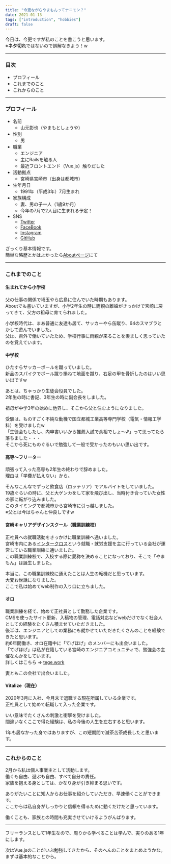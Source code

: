 ```yaml
---
title: "今更ながらやまもんってナニモン？"
date: 2021-01-13
tags: ["introduction", "hobbies"]
draft: false
---
```


今日は、今更ですが私のことを書こうと思います。  
※**ネタ切れ**ではないので誤解なきよう！w  

---

### 目次

- プロフィール
- これまでのこと
- これからのこと

---

### プロフィール

- 名前
  - 山元彰也（やまもとしょうや）
- 性別
  - 男
- 職業
  - エンジニア
  - 主にRailsを触る人
  - 最近フロントエンド（Vue.js）触りだした
- 活動拠点
  - 宮崎県宮崎市（出身は都城市）
- 生年月日
  - 1991年（平成3年）7月生まれ
- 家族構成
  - 妻、男の子一人（1歳9か月）
  - 今年の7月で2人目に生まれる予定！
- SNS
  - [Twitter](https://twitter.com/yamamon_zawawa/)
  - [FaceBook](https://www.facebook.com/ShoyaYamamoto3215/)
  - [Instagram](https://www.instagram.com/yamamoto_shoya/)
  - [GitHub](https://github.com/S-Yamamoto3215/)

ざっくり基本情報です。  
簡単な略歴とかはよかったら[Aboutページ](/about/)にて


---

### これまでのこと

#### 生まれてから小学校

父の仕事の関係で埼玉やら広島に住んでいた時期もあります。  
Aboutでも書いていますが、小学2年生の時に両親の離婚がきっかけで宮崎に戻ってきて、父方の祖母に育てられました。  

小学校時代は、まあ普通に友達も居て、サッカーやら缶蹴り、64のスマブラとかして遊んでいました。  
父は、県外で働いていたため、学校行事に両親が来ることを羨ましく思っていたのを覚えています。

#### 中学校

ひたすらサッカーボールを蹴っていました。  
新品のスパイクでボール蹴り損ねて地面を蹴り、右足の甲を骨折したのはいい思い出ですw  

あとは、ちゃっかり生徒会役員でした。  
2年生の時に書記、3年生の時に副会長をしました。  

祖母が中学3年の始めに他界し、そこから父と住むようになりました。  

受験は、ものすごく不純な動機で国立都城工業高等専門学校（電気・情報工学科）を受けましたw  
「生徒会もしたし、内申書いいから推薦入試で余裕でしょ〜♪」って思ってたら落ちました・・・  
そこから死にものぐるいで勉強して一般で受かったのもいい思い出です。  

#### 高専〜フリーター

頑張って入った高専も2年生の終わりで辞めました。  
理由は「学費が払えない」から。  

そんなこんなでずっと飲食店（ロッテリア）でアルバイトをしていました。  
19歳ぐらいの時に、父と大ゲンカをして家を飛び出し、当時付き合っていた女性の家に転がり込みました。  
このタイミングで都城市から宮崎市に引っ越しました。  
※父とは今はちゃんと仲良しですw  

#### 宮崎キャリアデザインスクール（職業訓練校）

正社員への就職活動をきっかけに職業訓練へ通いました。  
宮崎市内にある[インタークロス](https://www.inter-cross.com/)という就職・就労支援を主に行っている会社が運営している職業訓練に通いました。  
この職業訓練校で、入校する際に愛称を決めることになっており、そこで「やまもん」は誕生しました。  

本当に、この職業訓練校に通えたことは人生の転機だと思っています。  
大変お世話になりました。  
ここで私は始めてweb制作の入り口に立ちました。  

#### オロ

職業訓練を経て、始めて正社員として勤務した企業です。  
CMSを使ったサイト更新、入稿物の管理、電話対応などwebだけでなく社会人としての経験をたくさん積ませていただきました。  
後半は、エンジニアとしての業務にも就かせていただきたくさんのことを経験できたと思います。  
約6年間働き、オロ在籍中に「てげほげ」のメンバーにも出会いました。  
「てげほげ」は私が在籍している宮崎のエンジニアコミュニティで、勉強会の主催なんかをしています。  
詳しくはこちら => [tege.work](https://tege.work/)

妻ともこの会社で出会いました。  

#### Vitalize（現在）

2020年3月に入社、今月末で退職する現在所属している企業です。  
正社員として始めて転職して入った企業です。  

いい意味でたくさんの刺激と衝撃を受けました。  
間違いなくここで得た経験は、私の今後の人生を左右すると思います。  

1年も居なかった身ではありますが、この短期間で滅茶苦茶成長したと思います。  

---

### これからのこと

2月から私は個人事業主として活動します。  
働くも自由、遊ぶも自由、すべて自分の責任。  
家族を抱える身としては、かなり身が引き締まる思いです。  

ありがたいことに知人からお仕事を紹介していただき、早速働くことができます。  
ここからは私自身がしっかりと信頼を得るために動くだけだと思っています。  

働くことも、家族との時間も充実させていけるようがんばります。  

---

フリーランスとして1年生なので、周りから学べることは学んで、実りのある1年にします。  

次はVue.jsのことだいぶ勉強してきたから、そのへんのことをまとめようかな。  
まずは基本的なことから。  
